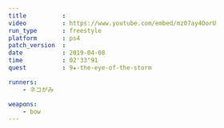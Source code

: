 ```yaml
---
title          :
video          : https://www.youtube.com/embed/mz07ay4OorU
run_type       : freestyle
platform       : ps4
patch_version  :
date           : 2019-04-08
time           : 02'33"91
quest          : 9★-the-eye-of-the-storm

runners:
    - ネコがみ

weapons:
    - bow
---
```

